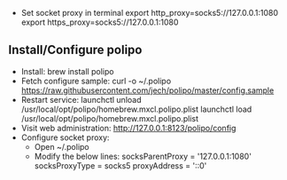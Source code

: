 * Set socket proxy in terminal
export http_proxy=socks5://127.0.0.1:1080
export https_proxy=socks5://127.0.0.1:1080

## Install/Configure polipo

* Install: brew install polipo
* Fetch configure sample: curl -o ~/.polipo
  https://raw.githubusercontent.com/jech/polipo/master/config.sample
* Restart service: 
  launchctl unload /usr/local/opt/polipo/homebrew.mxcl.polipo.plist
  launchctl load /usr/local/opt/polipo/homebrew.mxcl.polipo.plist
* Visit web administration:
  http://127.0.0.1:8123/polipo/config
* Configure socket proxy:
  - Open ~/.polipo
  - Modify the below lines:
    socksParentProxy = '127.0.0.1:1080'
    socksProxyType = socks5
    proxyAddress = '::0'
